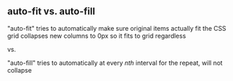 ## auto-fit vs. auto-fill


"auto-fit" tries to automatically
make sure original items actually fit the CSS grid
collapses new columns to 0px so it fits to grid regardless

vs. 

"auto-fill" tries to automatically
at every *nth* interval for the repeat, will not collapse